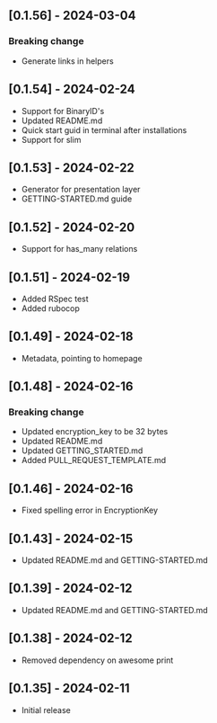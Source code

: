 
## [0.1.56] - 2024-03-04
### Breaking change
- Generate links in helpers

## [0.1.54] - 2024-02-24
- Support for BinaryID's 
- Updated README.md
- Quick start guid in terminal after installations
- Support for slim

## [0.1.53] - 2024-02-22
- Generator for presentation layer
- GETTING-STARTED.md guide 

## [0.1.52] - 2024-02-20
- Support for has_many relations 

## [0.1.51] - 2024-02-19
- Added RSpec test
- Added rubocop

## [0.1.49] - 2024-02-18
- Metadata, pointing to homepage 

## [0.1.48] - 2024-02-16
### Breaking change
- Updated encryption_key to be 32 bytes
- Updated README.md
- Updated GETTING_STARTED.md
- Added PULL_REQUEST_TEMPLATE.md

## [0.1.46] - 2024-02-16
- Fixed spelling error in EncryptionKey 

## [0.1.43] - 2024-02-15
- Updated README.md and GETTING-STARTED.md 

## [0.1.39] - 2024-02-12
- Updated README.md and GETTING-STARTED.md 

## [0.1.38] - 2024-02-12
- Removed dependency on awesome print

## [0.1.35] - 2024-02-11
- Initial release

